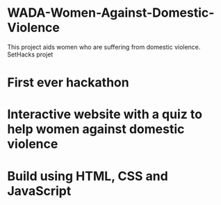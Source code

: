 # WADA-Women-Against-Domestic-Violence
This project aids women who are suffering from domestic violence. SetHacks projet

# First ever hackathon
# Interactive website with a quiz to help women against domestic violence
# Build using HTML, CSS and JavaScript
